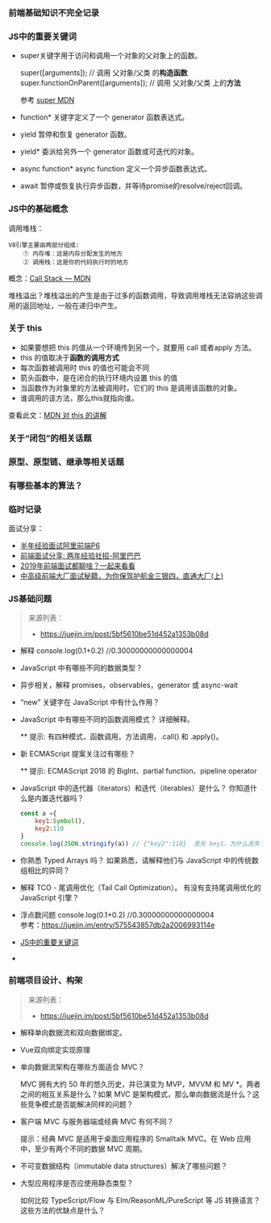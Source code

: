 ### 前端基础知识不完全记录

### JS中的重要关键词

- super关键字用于访问和调用一个对象的父对象上的函数。

    super([arguments]); 
    // 调用 父对象/父类 的**构造函数**
    super.functionOnParent([arguments]); 
    // 调用 父对象/父类 上的**方法**

    参考 [super MDN](https://developer.mozilla.org/zh-CN/docs/Web/JavaScript/Reference/Operators/super)

- function* 关键字定义了一个 generator 函数表达式。
- yield     暂停和恢复 generator 函数。
- yield*    委派给另外一个 generator 函数或可迭代的对象。
- async function*  async function 定义一个异步函数表达式。
- await     暂停或恢复执行异步函数，并等待promise的resolve/reject回调。

### JS中的基础概念

调用堆栈：

	V8引擎主要由两部分组成:
		① 内存堆：这是内存分配发生的地方
		② 调用栈：这是你的代码执行时的地方
		
概念：[Call Stack — MDN](https://developer.mozilla.org/zh-CN/docs/Glossary/Call_stack)

堆栈溢出？堆栈溢出的产生是由于过多的函数调用，导致调用堆栈无法容纳这些调用的返回地址，一般在递归中产生。

### 关于 this

- 如果要想把 this 的值从一个环境传到另一个，就要用 call 或者apply 方法。
- this 的值取决于**函数的调用方式**
- 每次函数被调用时 this 的值也可能会不同
- 箭头函数中，是在闭合的执行环境内设置 this 的值
- 当函数作为对象里的方法被调用时，它们的 this 是调用该函数的对象。
- 谁调用的该方法，那么this就指向谁。



查看此文：[MDN 对 this 的讲解](https://developer.mozilla.org/zh-CN/docs/Web/JavaScript/Reference/Operators/this)


### 关于“闭包”的相关话题

### 原型、原型链、继承等相关话题

### 有哪些基本的算法？

### 临时记录

面试分享：

- [半年经验面试阿里前端P6](https://juejin.im/post/5a92c23b5188257a6b06110b)
- [前端面试分享: 两年经验社招-阿里巴巴](https://segmentfault.com/a/1190000013538920)
- [2019年前端面试都聊啥？一起来看看](https://juejin.im/post/5bf5610be51d452a1353b08d)
- [中高级前端大厂面试秘籍，为你保驾护航金三银四，直通大厂(上)](https://juejin.im/post/5c64d15d6fb9a049d37f9c20)


### JS基础问题

> 来源列表：
>  - https://juejin.im/post/5bf5610be51d452a1353b08d

- 解释 console.log(0.1+0.2) //0.30000000000000004
- JavaScript 中有哪些不同的数据类型？
- 异步相关，解释 promises，observables，generator 或 async-wait 
- “new” 关键字在 JavaScript 中有什么作用？
- JavaScript 中有哪些不同的函数调用模式？ 详细解释。 
    
    ** 提示: 有四种模式，函数调用，方法调用，.call() 和 .apply()。

- 新 ECMAScript 提案关注过有哪些？
    
    ** 提示: ECMAScript 2018 的 BigInt、partial function、pipeline operator

- JavaScript 中的迭代器（iterators）和迭代（iterables）是什么？ 你知道什么是内置迭代器吗？

    ```javascript
    const a ={
        key1:Symbol(),
        key2:110
    }
    console.log(JSON.stringify(a)) // {"key2":110}  丢失 key1，为什么丢失？
    ```

- 你熟悉 Typed Arrays 吗？ 如果熟悉，请解释他们与 JavaScript 中的传统数组相比的异同？
- 解释 TCO - 尾调用优化（Tail Call Optimization）。 有没有支持尾调用优化的 JavaScript 引擎？

- 浮点数问题 console.log(0.1+0.2) //0.30000000000000004  
    参考：https://juejin.im/entry/575543857db2a2006993114e
- [JS中的重要关键词](#js中的重要关键词)
- 
### 前端项目设计、构架

> 来源列表：
>  - https://juejin.im/post/5bf5610be51d452a1353b08d

- 解释单向数据流和双向数据绑定。
- Vue双向绑定实现原理
- 单向数据流架构在哪些方面适合 MVC？

    MVC 拥有大约 50 年的悠久历史，并已演变为 MVP，MVVM 和 MV *。两者之间的相互关系是什么？如果 MVC 是架构模式，那么单向数据流是什么？这些竞争模式是否能解决同样的问题？

- 客户端 MVC 与服务器端或经典 MVC 有何不同？

    提示：经典 MVC 是适用于桌面应用程序的 Smalltalk MVC。在 Web 应用中，至少有两个不同的数据 MVC 周期。

- 不可变数据结构（immutable data structures）解决了哪些问题？

- 大型应用程序是否应使用静态类型？

    如何比较 TypeScript/Flow 与 Elm/ReasonML/PureScript 等 JS 转换语言？这些方法的优缺点是什么？